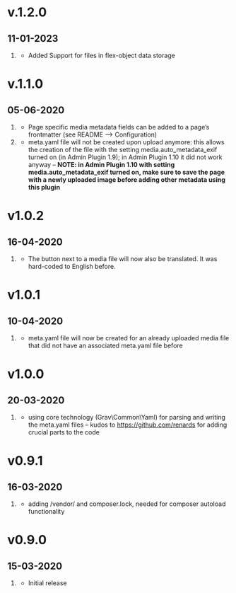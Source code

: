 # v.1.2.0
## 11-01-2023

1. [](#new)
    * Added Support for files in flex-object data storage

# v.1.1.0
## 05-06-2020

1. [](#new)
    * Page specific media metadata fields can be added to a page’s frontmatter (see README --> Configuration)
2. [](#improved)
    * meta.yaml file will not be created upon upload anymore: this allows the creation of the file with the setting media.auto_metadata_exif turned on (in Admin Plugin 1.9); in Admin Plugin 1.10 it did not work anyway – **NOTE: in Admin Plugin 1.10 with setting media.auto_metadata_exif turned on, make sure to save the page with a newly uploaded image before adding other metadata using this plugin**

# v1.0.2
##  16-04-2020

1. [](#improved)
    * The button next to a media file will now also be translated. It was hard-coded to English before.

# v1.0.1
##  10-04-2020

1. [](#bugfix)
    * meta.yaml file will now be created for an already uploaded media file that did not have an associated meta.yaml file before

# v1.0.0
##  20-03-2020

1. [](#improved)
    * using core technology (Grav\Common\Yaml) for parsing and writing the meta.yaml files – kudos to https://github.com/renards for adding crucial parts to the code

# v0.9.1
##  16-03-2020

1. [](#bugfix)
    * adding /vendor/ and composer.lock, needed for composer autoload functionality

# v0.9.0
##  15-03-2020

1. [](#new)
    * Initial release
